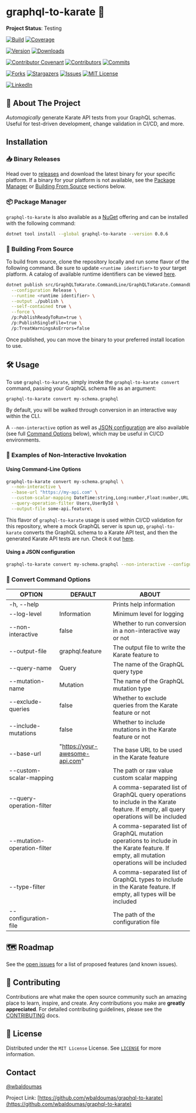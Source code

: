 # graphql-to-karate 🚀

**Project Status**: Testing

[![Build][github-checks-shield]][github-checks-url]
[![Coverage][coverage-shield]][coverage-url]

[![Version][nuget-version-shield]][nuget-url]
[![Downloads][nuget-downloads-shield]][nuget-url]

[![Contributor Covenant][contributor-covenant-shield]][contributor-covenant-url]
[![Contributors][contributors-shield]][contributors-url]
[![Commits][last-commit-shield]][last-commit-url]

[![Forks][forks-shield]][forks-url]
[![Stargazers][stars-shield]][stars-url]
[![Issues][issues-shield]][issues-url]
[![MIT License][license-shield]][license-url]

[![LinkedIn][linkedin-shield]][linkedin-url]

## 🎯 About The Project

_Automagically_ generate Karate API tests from your GraphQL schemas. Useful for test-driven development, change validation in CI/CD, and more.

## Installation

### 📥 Binary Releases

Head over to [releases](https://github.com/wbaldoumas/graphql-to-karate/releases) and download the latest binary for your specific platform. If a binary for your platform is not available, see the [Package Manager](#📦-package-manager) or [Building From Source](#🔨-building-from-source) sections below.

### 📦 Package Manager

`graphql-to-karate` is also available as a [NuGet](https://www.nuget.org/packages/graphql-to-karate) offering and can be installed with the following command:

```sh
dotnet tool install --global graphql-to-karate --version 0.0.6
```

### 🔨 Building From Source

To build from source, clone the repository locally and run some flavor of the following command. Be sure to update `<runtime identifier>` to your target platform. A catalog of available runtime identifiers can be viewed [here](https://learn.microsoft.com/en-us/dotnet/core/rid-catalog).

```sh
dotnet publish src/GraphQLToKarate.CommandLine/GraphQLToKarate.CommandLine.csproj \
  --configuration Release \
  --runtime <runtime identifier> \
  --output ./publish \
  --self-contained true \
  --force \
  /p:PublishReadyToRun=true \
  /p:PublishSingleFile=true \
  /p:TreatWarningsAsErrors=false
```

Once published, you can move the binary to your preferred install location to use.

## 🛠️ Usage

To use `graphql-to-karate`, simply invoke the `graphql-to-karate convert` command, passing your GraphQL schema file as an argument:

```sh
graphql-to-karate convert my-schema.graphql
```

By default, you will be walked through conversion in an interactive way within the CLI.

A `--non-interactive` option as well as [JSON configuration](https://github.com/wbaldoumas/graphql-to-karate/blob/main/configuration/schema/v1/schema.json) are also available (see full [Command Options](#📝-convert-command-options) below), which may be useful in CI/CD environments.

### 📖 Examples of Non-Interactive Invokation

#### Using Command-Line Options

```sh
graphql-to-karate convert my-schema.graphql \
  --non-interactive \
  --base-url "https://my-api.com" \
  --custom-scalar-mapping DateTime:string,Long:number,Float:number,URL:string \
  --query-operation-filter Users,UserById \
  --output-file some-api.feature\
```

This flavor of `graphql-to-karate` usage is used within CI/CD validation for this repository, where a mock GraphQL server is spun up, `graphql-to-karate` converts the GraphQL schema to a Karate API test, and then the generated Karate API tests are run. Check it out [here](https://github.com/wbaldoumas/graphql-to-karate/blob/main/.github/workflows/integration-test.yml).

#### Using a JSON configuration

```sh
graphql-to-karate convert my-schema.graphql --non-interactive --configuration-file config.json
```

### 📝 Convert Command Options

| OPTION                      | DEFAULT                        | ABOUT                                                                                                                                      |
|-----------------------------|--------------------------------|--------------------------------------------------------------------------------------------------------------------------------------------|
| -h, --help                  |                                | Prints help information                                                                                                                    |
| --log-level                 | Information                    | Minimum level for logging                                                                                                                  |
| --non-interactive           | false                          | Whether to run conversion in a non-interactive way or not                                                                                  |
| --output-file               | graphql.feature                | The output file to write the Karate feature to                                                                                             |
| --query-name                | Query                          | The name of the GraphQL query type                                                                                                         |
| --mutation-name             | Mutation                       | The name of the GraphQL mutation type                                                                                                      |
| --exclude-queries           | false                          | Whether to exclude queries from the Karate feature or not                                                                                  |
| --include-mutations         | false                          | Whether to include mutations in the Karate feature or not                                                                                  |
| --base-url                  | "https://your-awesome-api.com" | The base URL to be used in the Karate feature                                                                                              |
| --custom-scalar-mapping     |                                | The path or raw value custom scalar mapping                                                                                                |
| --query-operation-filter    |                                | A comma-separated list of GraphQL query operations to include in the Karate feature. If empty, all query operations will be included       |
| --mutation-operation-filter |                                | A comma-separated list of GraphQL mutation operations to include in the Karate feature. If empty, all mutation operations will be included |
| --type-filter               |                                | A comma-separated list of GraphQL types to include in the Karate feature. If empty, all types will be included                             |
| --configuration-file        |                                | The path of the configuration file                                                                                                         |

## 🗺️ Roadmap

See the [open issues](https://github.com/wbaldoumas/graphql-to-karate/issues) for a list of proposed features (and known issues).

## 🤝 Contributing

Contributions are what make the open source community such an amazing place to learn, inspire, and create. Any contributions you make are **greatly appreciated**. For detailed contributing guidelines, please see the [CONTRIBUTING](CONTRIBUTING.md) docs.

## 📜 License

Distributed under the `MIT License` License. See [`LICENSE`](LICENSE) for more information.

## Contact

[@wbaldoumas](https://github.com/wbaldoumas)

Project Link: [https://github.com/wbaldoumas/graphql-to-karate](https://github.com/wbaldoumas/graphql-to-karate)

<!-- MARKDOWN LINKS & IMAGES -->
<!-- https://www.markdownguide.org/basic-syntax/#reference-style-links -->
[contributors-shield]: https://img.shields.io/github/contributors/wbaldoumas/graphql-to-karate.svg?style=for-the-badge
[contributors-url]: https://github.com/wbaldoumas/graphql-to-karate/graphs/contributors
[contributor-covenant-shield]: https://img.shields.io/badge/Contributor%20Covenant-2.1-4baaaa.svg?style=for-the-badge
[contributor-covenant-url]: https://github.com/wbaldoumas/graphql-to-karate/blob/main/CODE_OF_CONDUCT.md
[forks-shield]: https://img.shields.io/github/forks/wbaldoumas/graphql-to-karate.svg?style=for-the-badge
[forks-url]: https://github.com/wbaldoumas/graphql-to-karate/network/members
[stars-shield]: https://img.shields.io/github/stars/wbaldoumas/graphql-to-karate.svg?style=for-the-badge
[stars-url]: https://github.com/wbaldoumas/graphql-to-karate/stargazers
[issues-shield]: https://img.shields.io/github/issues/wbaldoumas/graphql-to-karate.svg?style=for-the-badge
[issues-url]: https://github.com/wbaldoumas/graphql-to-karate/issues
[license-shield]: https://img.shields.io/github/license/wbaldoumas/graphql-to-karate.svg?style=for-the-badge
[license-url]: https://github.com/wbaldoumas/graphql-to-karate/blob/main/LICENSE
[linkedin-shield]: https://img.shields.io/badge/-LinkedIn-black.svg?style=for-the-badge&logo=linkedin&colorB=555
[linkedin-url]: https://linkedin.com/in/williambaldoumas
[coverage-shield]: https://img.shields.io/codecov/c/github/wbaldoumas/graphql-to-karate?style=for-the-badge
[coverage-url]: https://app.codecov.io/gh/wbaldoumas/graphql-to-karate/branch/main
[last-commit-shield]: https://img.shields.io/github/last-commit/wbaldoumas/graphql-to-karate?style=for-the-badge
[last-commit-url]: https://github.com/wbaldoumas/graphql-to-karate/commits/main
[github-checks-shield]: https://img.shields.io/github/actions/workflow/status/wbaldoumas/graphql-to-karate/test.yml?style=for-the-badge
[github-checks-url]: https://github.com/wbaldoumas/graphql-to-karate/actions
[nuget-version-shield]: https://img.shields.io/nuget/v/graphql-to-karate?style=for-the-badge
[nuget-downloads-shield]: https://img.shields.io/nuget/dt/graphql-to-karate?style=for-the-badge
[nuget-url]: https://www.nuget.org/packages/graphql-to-karate/
